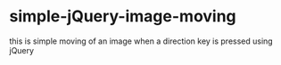 # simple-jQuery-image-moving
this is simple moving of an image when a direction key is pressed using jQuery
